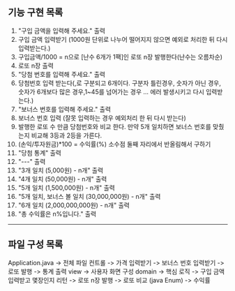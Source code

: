 ## 기능 구현 목록
1. "구입 금액을 입력해 주세요." 출력
2. 구입 금액 입력받기 (1000원 단위로 나누어 떨어지지 않으면 예외로 처리한 뒤 다시 입력받는다.)
3. 구입금액/1000 = n으로 [난수 6개가 1팩]인 로또 n장 발행한다(난수는 오름차순)
4. 로또 n장 출력
5. "당첨 번호를 입력해 주세요." 출력
6. 당첨번호 입력 받는다(,로 구분되고 6개이다. 구분자 틀린경우, 숫자가 아닌 경우, 숫자가 6개보다 많은 경우,1~45를 넘어가는 경우 ... 에러 발생시키고 다시 입력받는다.)
7. "보너스 번호를 입력해 주세요." 출력
8. 보너스 번호 입력 (잘못 입력하는 경우 예외처리 한 뒤 다시 받는다)
9. 발행한 로또 수 만큼 당첨번호와 비교 한다. 만약 5개 일치하면 보너스 번호를 맞췄는지 비교해 3등과 2등을 가른다.
10. (손익/투자원금)*100 = 수익률(%) 소수점 둘째 자리에서 반올림해서 구하기
11. "당첨 통계" 출력
12. "---" 출력
13. "3개 일치 (5,000원) - n개" 출력
14. "4개 일치 (50,000원) - n개" 출력
15. "5개 일치 (1,500,000원) - n개" 출력
16. "5개 일치, 보너스 볼 일치 (30,000,000원) - n개" 출력
17. "6개 일치 (2,000,000,000원) - n개" 출력
18. "총 수익률은 n%입니다." 출력

--------------------------------------------------------
## 파일 구성 목록
Application.java -> 전체 파일 컨트롤
                -> 가격 입력받기
                -> 보너스 번호 입력받기
                -> 로또 발행
                -> 통계 출력
view -> 사용자 화면 구성
domain -> 핵심 로직
        -> 구입 금액 입력받고 몇장인지 리턴
        -> 로또 n장 발행
        -> 로또 비교 (java Enum)
        -> 수익률